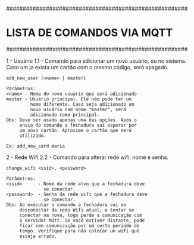 #######################################################
#           LISTA DE COMANDOS VIA MQTT                #
#######################################################


1 - Usuário
    1.1 - Comando para adicionar um novo usuário, ou 
          no sistema. Caso um ja exista um cartão com
          o mesmo código, será apagado.
    
    add_new_user [<name> | master]
    
    Parâmetros:
    <name> - Nome do novo usuario que será adicionado
    master - Usuário principal. Ele não pode ter um 
             nome diferente. Caso seja adicionado um
             novo usuário com nome "master", será 
             adicionado como principal.
    Obs: Deve ser usado apenas uma das opções. Após o 
         envio do comando a fechadura vai esperar por
         um novo cartão. Aproxime o cartão que será 
         utilizado. 
    
    Ex: add_new_card maria
    
2 - Rede Wifi
    2.2 - Comando para alterar rede wifi, nome e senha.
    
    change_wifi <ssid>, <password>
    
    Parâmetros:
    <ssid>      - Nome da rede alvo que a fechadura deve 
                  se conectar.
    <password>  - Senha da rede wifi que a fechadura deve
                  se conectar.
    Obs: Ao executar o comando a fechadura vai se 
         desconectar da rede Wifi atual, e tentar se 
         conectar na nova, logo perde a comunicação com 
         o servidor MQtt. Se você estiver distante, pode
         ficar sem comunicação por um certo periodo de 
         tempo. Verifique para não colocar um wifi que
         esteja errado.
